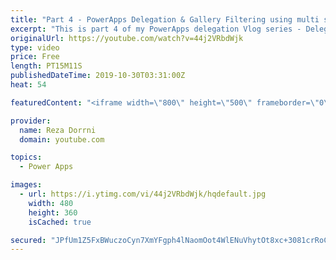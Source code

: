 ```yaml
---
title: "Part 4 - PowerApps Delegation & Gallery Filtering using multi select Choice and Lookup Columns"
excerpt: "This is part 4 of my PowerApps delegation Vlog series - Delegation with Multi Choice/Lookup columns (SharePoint)   This video will walk you through the concept of achieving delegation and filtering with multi select columns. Filter based on single option or multiple options   Part 1 - What is delegation"
originalUrl: https://youtube.com/watch?v=44j2VRbdWjk
type: video
price: Free
length: PT15M11S
publishedDateTime: 2019-10-30T03:31:00Z
heat: 54

featuredContent: "<iframe width=\"800\" height=\"500\" frameborder=\"0\" src=\"https://www.youtube.com/embed/44j2VRbdWjk\" allow=\"accelerometer; autoplay; encrypted-media; gyroscope; picture-in-picture\" allowfullscreen></iframe>"

provider:
  name: Reza Dorrni
  domain: youtube.com

topics:
  - Power Apps

images:
  - url: https://i.ytimg.com/vi/44j2VRbdWjk/hqdefault.jpg
    width: 480
    height: 360
    isCached: true

secured: "JPfUm1Z5FxBWuczoCyn7XmYFgph4lNaomOot4WlENuVhytOt8xc+3081crRoCZHONZxMXIQ+uBTSY2uepbLHJiPg2i297Pd7CYsoT6N431oMacDZS+hyRpnvWDGNQpI/gDjXeRnA78N7MQvPtIRvnO9TmTifjjKf09VVIevlqrIUQm/uMMVQTdJwf7B5/zff/42QRkyFuIoA27wOA/yAJxtF6s+66h2KATNY/fjCCKEwQZggL4rlmG7NyCvZum04dDeB9WWHUEHSpYdeS34qIa//ePYqoPISYxRTg3ZY7MqGYDHRRA8woSSatueiNzkVY7sI3Pjc3sCGxe3gYpbcnd84L3ODpMERFtDGVdqY1qp6HY+u5+nVOka40zfxUyU/04i1txYd50wXDMzXV862+w==;cAC80aQWAvqPAfmOQ0Mnnw=="
---
```


